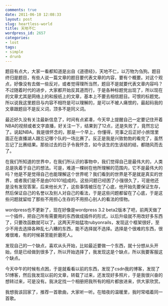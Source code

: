 ```yaml
---
comments: true
date: 2011-06-10 12:08:33
layout: post
slug: heartless-world
title: 天地不仁
wordpress_id: 2657
categories:
- lost
tags:
- simple
- drunb
---
```


题目有点大，大家一看都知道是出自《道德经》，天地不仁，以万物为刍狗。题目终归是题目，有些人说一篇文章的题目要代表文章的内容，要有个概要。对这个观点，好像没有去做一些反对，或者觉得理所当然，题目不是就要代表文章内容吗？不过随着时代的进步，大家都开始反其道而行，于是各种标题党出现了，所以现在的文章尤其是网络上的和报纸上的文章，基本上不要去相信题目。可恨的标题党。所以说我这里题目与内容不相符是可以理解的，是可以不被人痛恨的，最起码我的文章跟题目不是反义词，顶多不是同义词。

最近好久没有关注最新信息了，时间有点紧凑，今天早上提醒自己一定要记住开着NBA的视频或者文字直播，好关注一下，结果到了12点，还是失败了，竟然忘记了。说起NBA，我是很怀念的，那是一个早上，你懂得，完事之后正好小旅馆里面正在直播湖人跟忘记哪个队的一场比赛了。反正是我是兴致勃勃的看完了，虽然忘记了比赛结果。那些过去的日子令我怀念，如今该生的生该结的结，都随风而去了。



在我们所知道的世界中，在我们所认识的事物中，我们觉得自己是最伟大的，人类总是执着于自己的想法。可是，难道一棵树在他所理解的范围内，它不是最伟大的吗？他是不是觉得自己也能理解这个世界呢？我们看到的世界是不是就是真实的世界，或者我们是不是由010101组成的。这些问题已经困了小强很久了，可是他还是没有发现答案，后来他长大了，这些事情被压在了心底，他开始先要保证生存，然后保证自己的名誉以及别人对自己的看法，于是这些问题都留在了心底，于是这些问题就留给了那些不用担心生存的不用担心别人的看法的怪物。

wordpress也不更新了，现在好像是wordpress 3.2 beta2版本了吧，前两天做了一个插件，把自己所有需要用的东西做成插件的形式，以后升级就不用改好多东西了，只要改函数就可以了。这两天开始猛攻rubyonrails，发现这个框架很好，至少不用去选择各种乱七八糟的东西，能不选择就不选择。选择是个很难的东西，很难很难，有的时候甚至能折磨死人。

发现自己的一个缺点，喜欢从头开始，比如最近要做一个东西，就十分想从头开始，但是已经做到很多了，所以开始选择了，我发现这是个缺点，所以我要客服这个缺点。

今天中午的时候有点困，于是就看看以前的东西，发现了csdn我的博客，发现了51博客，然后我发现以前的文章，转载了过来，还发现好多照片，于是我很兴奋的想转过来，可是没有。我决定找一个相册把我所有的相片都放进来，供大家欣赏。



我想我该回家了，推荐一首歌曲，大家听一听。在暗夜的温暖里，我时常唱着同一首歌。
